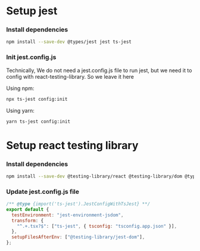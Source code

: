 # Setup jest

### Install dependencies

```bash
npm install --save-dev @types/jest jest ts-jest
```

### Init jest.config.js

Technically, We do not need a jest.config.js file to run jest, but we need it to config with react-testing-library. So we leave it here

Using npm:

```bash
npx ts-jest config:init
```

Using yarn:

```bash
yarn ts-jest config:init
```

# Setup react testing library

### Install dependencies

```bash
npm install --save-dev @testing-library/react @testing-library/dom @types/react @types/react-dom @testing-library/jest-dom @testing-library/user-event
```

### Update jest.config.js file

```js
/** @type {import('ts-jest').JestConfigWithTsJest} **/
export default {
  testEnvironment: "jest-environment-jsdom",
  transform: {
    "^.+.tsx?$": ["ts-jest", { tsconfig: "tsconfig.app.json" }],
  },
  setupFilesAfterEnv: ["@testing-library/jest-dom"],
};
```
